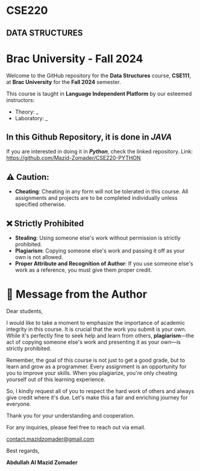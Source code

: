 # CSE220
## DATA STRUCTURES
# Brac University - Fall 2024

Welcome to the GitHub repository for the **Data Structures** course, **CSE111**, at **Brac University** for the **Fall 2024** semester.

This course is taught in **Language Independent Platform** by our esteemed instructors:
- Theory: _
- Laboratory: _
## In this Github Repository, it is done in ***JAVA***

If you are interested in doing it in ***Python***, check the linked repository. Link: https://github.com/Mazid-Zomader/CSE220-PYTHON

## ⚠️ Caution: 
- **Cheating**: Cheating in any form will not be tolerated in this course. All assignments and projects are to be completed individually unless specified otherwise.

## ❌ Strictly Prohibited
- **Stealing**: Using someone else's work without permission is strictly prohibited.
- **Plagiarism**: Copying someone else's work and passing it off as your own is not allowed.
- **Proper Attribute and Recognition of Author**: If you use someone else's work as a reference, you must give them proper credit.

# 📝 Message from the Author

Dear students,

I would like to take a moment to emphasize the importance of academic integrity in this course. It is crucial that the work you submit is your own. While it's perfectly fine to seek help and learn from others, **plagiarism**—the act of copying someone else's work and presenting it as your own—is strictly prohibited.

Remember, the goal of this course is not just to get a good grade, but to learn and grow as a programmer. Every assignment is an opportunity for you to improve your skills. When you plagiarize, you're only cheating yourself out of this learning experience.

So, I kindly request all of you to respect the hard work of others and always give credit where it's due. Let's make this a fair and enriching journey for everyone.

Thank you for your understanding and cooperation.

For any inquiries, please feel free to reach out via email.

contact.mazidzomader@gmail.com

Best regards,

**Abdullah Al Mazid Zomader**

